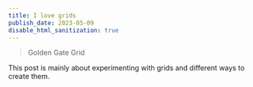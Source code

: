 ```yaml
---
title: I love grids
publish_date: 2023-05-09
disable_html_sanitization: true
---
```

> Golden Gate Grid

This post is mainly about experimenting with grids and different ways to create them.
